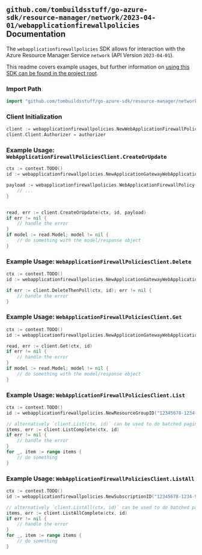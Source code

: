 
## `github.com/tombuildsstuff/go-azure-sdk/resource-manager/network/2023-04-01/webapplicationfirewallpolicies` Documentation

The `webapplicationfirewallpolicies` SDK allows for interaction with the Azure Resource Manager Service `network` (API Version `2023-04-01`).

This readme covers example usages, but further information on [using this SDK can be found in the project root](https://github.com/tombuildsstuff/go-azure-sdk/tree/main/docs).

### Import Path

```go
import "github.com/tombuildsstuff/go-azure-sdk/resource-manager/network/2023-04-01/webapplicationfirewallpolicies"
```


### Client Initialization

```go
client := webapplicationfirewallpolicies.NewWebApplicationFirewallPoliciesClientWithBaseURI("https://management.azure.com")
client.Client.Authorizer = authorizer
```


### Example Usage: `WebApplicationFirewallPoliciesClient.CreateOrUpdate`

```go
ctx := context.TODO()
id := webapplicationfirewallpolicies.NewApplicationGatewayWebApplicationFirewallPolicyID("12345678-1234-9876-4563-123456789012", "example-resource-group", "applicationGatewayWebApplicationFirewallPolicyValue")

payload := webapplicationfirewallpolicies.WebApplicationFirewallPolicy{
	// ...
}


read, err := client.CreateOrUpdate(ctx, id, payload)
if err != nil {
	// handle the error
}
if model := read.Model; model != nil {
	// do something with the model/response object
}
```


### Example Usage: `WebApplicationFirewallPoliciesClient.Delete`

```go
ctx := context.TODO()
id := webapplicationfirewallpolicies.NewApplicationGatewayWebApplicationFirewallPolicyID("12345678-1234-9876-4563-123456789012", "example-resource-group", "applicationGatewayWebApplicationFirewallPolicyValue")

if err := client.DeleteThenPoll(ctx, id); err != nil {
	// handle the error
}
```


### Example Usage: `WebApplicationFirewallPoliciesClient.Get`

```go
ctx := context.TODO()
id := webapplicationfirewallpolicies.NewApplicationGatewayWebApplicationFirewallPolicyID("12345678-1234-9876-4563-123456789012", "example-resource-group", "applicationGatewayWebApplicationFirewallPolicyValue")

read, err := client.Get(ctx, id)
if err != nil {
	// handle the error
}
if model := read.Model; model != nil {
	// do something with the model/response object
}
```


### Example Usage: `WebApplicationFirewallPoliciesClient.List`

```go
ctx := context.TODO()
id := webapplicationfirewallpolicies.NewResourceGroupID("12345678-1234-9876-4563-123456789012", "example-resource-group")

// alternatively `client.List(ctx, id)` can be used to do batched pagination
items, err := client.ListComplete(ctx, id)
if err != nil {
	// handle the error
}
for _, item := range items {
	// do something
}
```


### Example Usage: `WebApplicationFirewallPoliciesClient.ListAll`

```go
ctx := context.TODO()
id := webapplicationfirewallpolicies.NewSubscriptionID("12345678-1234-9876-4563-123456789012")

// alternatively `client.ListAll(ctx, id)` can be used to do batched pagination
items, err := client.ListAllComplete(ctx, id)
if err != nil {
	// handle the error
}
for _, item := range items {
	// do something
}
```
